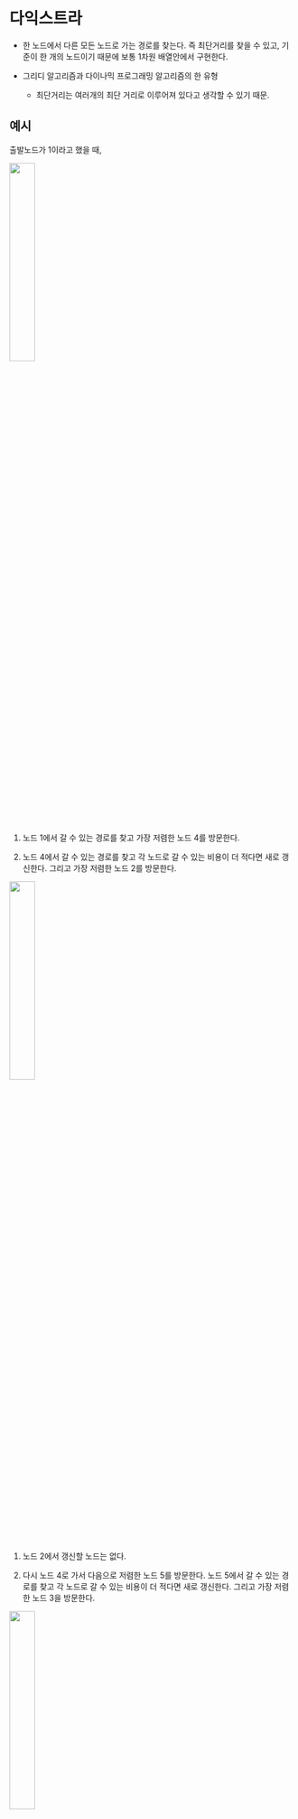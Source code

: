 # 다익스트라

- 한 노드에서 다른 모든 노드로 가는 경로를 찾는다. 즉 최단거리를 찾을 수 있고, 기준이 한 개의 노드이기 때문에 보통 1차원 배열안에서 구현한다.

- 그리디 알고리즘과 다이나믹 프로그래밍 알고리즘의 한 유형
  - 최단거리는 여러개의 최단 거리로 이루어져 있다고 생각할 수 있기 때문.

## 예시

출발노드가 1이라고 했을 때,

<img width="30%" src="./img/dijstra1.jpg" />

1. 노드 1에서 갈 수 있는 경로를 찾고 가장 저렴한 노드 4를 방문한다.

2. 노드 4에서 갈 수 있는 경로를 찾고 각 노드로 갈 수 있는 비용이 더 적다면 새로 갱신한다. 그리고 가장 저렴한 노드 2를 방문한다.

<img width="30%" src="./img/dijstra2.jpg" />

1. 노드 2에서 갱신할 노드는 없다.

2. 다시 노드 4로 가서 다음으로 저렴한 노드 5를 방문한다. 노드 5에서 갈 수 있는 경로를 찾고 각 노드로 갈 수 있는 비용이 더 적다면 새로 갱신한다. 그리고 가장 저렴한 노드 3을 방문한다.

<img width="30%" src="./img/dijstra3.jpg" />

1. 노드 6에서 갱신할 노드는 없다. 프로그램을 종료한다.

---

# 선형탐색

## C

선형적으로 탐색하여 아래와 같이 표현할 수 있지만 시간복잡도가 O(N)으로 정점의 갯수가 많은데 간선의 갯수가 적을 때 매우 비효율적으로 동작할 수 있다.

```c
#include <stdio.h>

int number = 6;
int INF = 987654321;

// node
int a[6][6] = {
	{ 0, 2, 5, 1, INF, INF },
	{ 2, 0, 3, 2, INF, INF },
	{ 5, 3, 0, 3, 1, 5 },
	{ 1, 2, 3, 0, 1, INF },
	{ INF, INF, 1, 1, 0, 2 },
	{ INF, INF, 5, INF, 2, 0 },
};
//check visited
bool v[6];

//distance
int d[6];

int getSmallIndex(){
	int min = INF;
	int index = 0;
	for(int i=0; i<number; i++){
		if(d[i] < min && !v[i]){
			min = d[i];
			index = i;
		}
	}
	return index;
}

void dijkstra(int start){
	for(int i=0; i<number; i++){
		d[i] = a[start][i];
	}
	v[start] = true;
	for(int i=0; i<number-2; i++){
		int current = getSmallIndex();
		v[current] = true;
		for(int j=0; j<6; j++){
			if(!v[j]){
				if( d[current] + a[current][j] < d[j] ){
					d[j] = d[current] + a[current][j];
				}
			}
		}
	}
}

int main(void){
	dijkstra(0);
	for(int i=0; i<number; i++){
		printf("%d ", d[i]);
	}
}

// 0 2 3 1 2 4
```

## python

```python
INF = int(1e9)

# node num
n = 6
# edge num
m = 11

# node info
graph = [
    [],
    [(2, 2), (3, 5), (4, 1)],
    [(1, 2), (3, 3), (4, 2)],
    [(1, 5), (2, 3), (4, 3), (5, 1), (6, 5)],
    [(1, 1), (2, 2), (3, 3), (5, 1)],
    [(3, 1), (4, 1), (6, 2)],
    [(3, 5), (5, 2)]
]

# check visited
visited = [False] * (n + 1)

# distance
distance = [INF] * (n + 1)

def get_small_index()->int:
    min_value = INF
    index = 0
    for i in range(1, n+1):
        if distance[i] < min_value and not visited[i]:
            min_value = distance[i]
            index = i
    return index

def dijkstra(start:int):
    distance[start] = 0
    visited[start] = True
    for node, d in graph[start]:
        distance[node] = d

    for i in range(n-1):
        now = get_small_index()
        visited[now] = True
        for node, d in graph[now]:
            cost = distance[now] + d
            if cost < distance[node]:
                distance[node] = cost

dijkstra(1)

print(distance[1:])
# [0, 2, 3, 1, 2, 4]
```

# 우선순위 큐 방식

인접리스트 방식의 queue를 사용하게 되면 O(NlogN)으로 단축시킬 수 있다.

## C

```c++
#include <iostream>
#include <vector>
#include <queue>

using namespace std;

int number = 6;
int INF = 987654321;

// node
vector<pair<int, int> > a[7];

//distance
int d[7];

void dijkstra(int start){
	d[start] = 0;
	// heap
	priority_queue<pair<int, int> > pq;
	pq.push(make_pair(start, 0));

	// use queue
	while(!pq.empty()){
		int current = pq.top().first;
		int distance = -pq.top().second;
		pq.pop();

		//skip if not the shortest distance
		if( d[current] < distance ) continue;
		for(int i=0; i< a[current].size(); i++ ){
			int next = a[current][i].first;
			int nextDistance = distance + a[current][i].second;
			if( nextDistance < d[next] ){
				d[next] = nextDistance;
				pq.push(make_pair(next, -nextDistance));
			}
		}
	}
}

int main(void){
	for(int i=1; i<=number; i++){
		d[i] = INF;
	}

	a[1].push_back(make_pair(2,2));
	a[1].push_back(make_pair(3,5));
	a[1].push_back(make_pair(4,1));

	a[2].push_back(make_pair(1,2));
	a[2].push_back(make_pair(3,3));
	a[2].push_back(make_pair(4,2));

	a[3].push_back(make_pair(1,5));
	a[3].push_back(make_pair(2,3));
	a[3].push_back(make_pair(4,3));
	a[3].push_back(make_pair(5,1));
	a[3].push_back(make_pair(6,5));

	a[4].push_back(make_pair(1,1));
	a[4].push_back(make_pair(2,2));
	a[4].push_back(make_pair(3,3));
	a[4].push_back(make_pair(5,1));

	a[5].push_back(make_pair(3,1));
	a[5].push_back(make_pair(4,1));
	a[5].push_back(make_pair(6,2));

	a[6].push_back(make_pair(3,5));
	a[6].push_back(make_pair(5,2));

	dijkstra(1);

	for(int i=1; i<=number; i++){
		printf("%d ", d[i]);
	}

}
```

## python

```python
import heapq

INF = int(1e9)

# node num
n = 6
# edge num
m = 11

# node info
graph = [
    [],
    [(2, 2), (3, 5), (4, 1)],
    [(1, 2), (3, 3), (4, 2)],
    [(1, 5), (2, 3), (4, 3), (5, 1), (6, 5)],
    [(1, 1), (2, 2), (3, 3), (5, 1)],
    [(3, 1), (4, 1), (6, 2)],
    [(3, 5), (5, 2)]
]

# check visited
visited = [False] * (n + 1)

# distance
distance = [INF] * (n + 1)

def dijkstra(start):
    q = []
    heapq.heappush(q, (0, start))
    distance[start] = 0
    # if q is not empty
    while q:
        dist, now = heapq.heappop(q)
        if distance[now] < dist:
            continue
        for node, d in graph[now]:
            cost = dist + d
            if cost < distance[node]:
                distance[node] = cost
                heapq.heappush(q, (cost, node))

dijkstra(1)

print(distance[1:])
# [0, 2, 3, 1, 2, 4]
```
